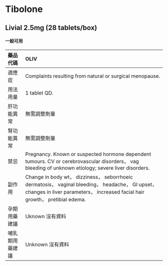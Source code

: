 # Tibolone

## Livial 2.5mg (28 tablets/box)

#### 一般可用

| 藥品代碼       | OLIV                                                                                                                                                                            |
|:---------------|:--------------------------------------------------------------------------------------------------------------------------------------------------------------------------------|
| 適應症         | Complaints resulting from natural or surgical menopause.                                                                                                                        |
| 用法用量       | 1 tablet QD.                                                                                                                                                                    |
| 肝功能異常     | 無需調整劑量                                                                                                                                                                    |
| 腎功能異常     | 無需調整劑量                                                                                                                                                                    |
| 禁忌           | Pregnancy. Known or suspected hormone dependent tumours. CV or cerebrovascular disorders， vag bleeding of unknown etiology; severe liver disorders.                            |
| 副作用         | Change in body wt， dizziness， seborrhoeic dermatosis， vaginal bleeding， headache， GI upset， changes in liver parameters， increased facial hair growth， pretibial edema. |
| 孕期用藥建議   | Uknown 沒有資料                                                                                                                                                                 |
| 哺乳期用藥建議 | Unknown 沒有資料                                                                                                                                                                |

